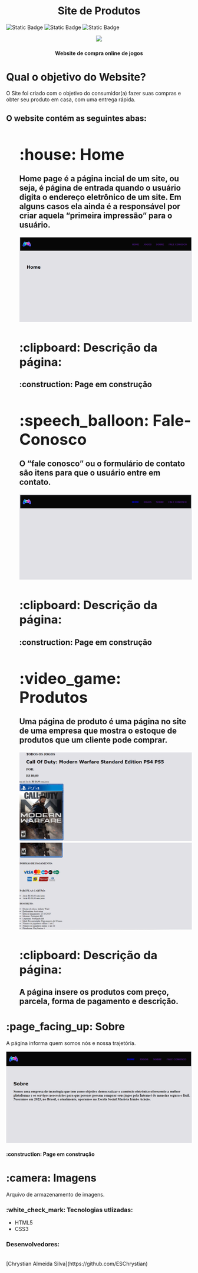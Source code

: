 <h1 align="center">Site de Produtos</h1>
<p><img alt="Static Badge" src="https://img.shields.io/badge/version-%20v%200.0.1-blue"> <img alt="Static Badge" src="https://img.shields.io/badge/release%20date-%20april%20-%20purple"> <img alt="Static Badge" src="https://img.shields.io/badge/lisence-%20Marista%20Irm%C3%A3o%20Ac%C3%A1cio%20-%20red">
</p>
<p align="center">
<img loading="lazy" src="http://img.shields.io/static/v1?label=STATUS&message=EM%20DESENVOLVIMENTO&color=GREEN&style=for-the-badge"/>
</p>
<h4 align = "center">Website de compra online de jogos</h4>
<h1>Qual o objetivo do Website?</h1>
<p>O Site foi criado com o objetivo do consumidor(a) fazer suas compras e obter seu produto em casa, com uma entrega rápida.</p>

<h2>O website contém as seguintes abas:<h2>
<ol>
<h1>:house: Home</h1>
<p>Home page é a página incial de um site, ou seja, é página de entrada quando o usuário digita o endereço eletrônico de um site. Em alguns casos ela ainda é a responsável por criar aquela “primeira impressão” para o usuário.</p>

<img src=Imagenss/Captura%20de%20tela%202023-08-22%20092306.png>
<h2>:clipboard: Descrição da página:</h2>
<h4> :construction: Page em construção</h4>
<h1>:speech_balloon: Fale-Conosco</h1>
<p>O “fale conosco” ou o formulário de contato são itens para que o usuário entre em contato.</p>
<img src=Imagenss/Captura%20de%20tela%202023-08-25%20074644.png>
<h2>:clipboard: Descrição da página:</h2>
<h4> :construction: Page em construção</h4>
<h1>:video_game: Produtos</h1>
<p>Uma página de produto é uma página no site de uma empresa que mostra o estoque de produtos que um cliente pode comprar.</p>
<img src=Imagenss/Captura%20de%20tela%202023-08-25%20075939.png>
<img src=Imagenss/Captura%20de%20tela%202023-08-25%20080254.png>
<h2>:clipboard: Descrição da página:</h2>
<h4></h4> A página insere os produtos com preço, parcela, forma de pagamento e descrição.</h4>
<h1>:page_facing_up: Sobre</h1>
<p>A página informa quem somos nós e nossa trajetória.</p>
<img src=Imagenss/Captura%20de%20tela%202023-08-25%20081010.png>
<h4> :construction: Page em construção</h4>
<h1>:camera: Imagens</h1>
<p>Arquivo de armazenamento de imagens.</p> 
<h3>:white_check_mark: Tecnologias utlizadas:</h3>
<ul>
<li>HTML5</li>
<li>CSS3</li>
</ul>
<h3>Desenvolvedores:</h3>
<img loading="lazy" src="" width=115><br>
[Chrystian Almeida Silva](https://github.com/ESChrystian)



